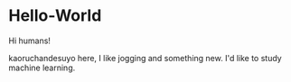 # Hello-World

Hi humans!

kaoruchandesuyo here, I like jogging and something new.
I'd like to study machine learning.

